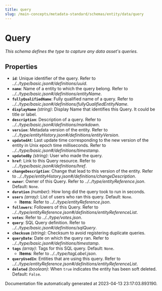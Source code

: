 ```yaml
---
title: query
slug: /main-concepts/metadata-standard/schemas/entity/data/query
---
```


# Query

*This schema defines the type to capture any data asset's queries.*

## Properties

- **`id`**: Unique identifier of the query. Refer to *../../type/basic.json#/definitions/uuid*.
- **`name`**: Name of a entity to which the query belong. Refer to *../../type/basic.json#/definitions/entityName*.
- **`fullyQualifiedName`**: Fully qualified name of a query. Refer to *../../type/basic.json#/definitions/fullyQualifiedEntityName*.
- **`displayName`** *(string)*: Display Name that identifies this Query. It could be title or label.
- **`description`**: Description of a query. Refer to *../../type/basic.json#/definitions/markdown*.
- **`version`**: Metadata version of the entity. Refer to *../../type/entityHistory.json#/definitions/entityVersion*.
- **`updatedAt`**: Last update time corresponding to the new version of the entity in Unix epoch time milliseconds. Refer to *../../type/basic.json#/definitions/timestamp*.
- **`updatedBy`** *(string)*: User who made the query.
- **`href`**: Link to this Query resource. Refer to *../../type/basic.json#/definitions/href*.
- **`changeDescription`**: Change that lead to this version of the entity. Refer to *../../type/entityHistory.json#/definitions/changeDescription*.
- **`owner`**: Owner of this Query. Refer to *../../type/entityReference.json*. Default: `None`.
- **`duration`** *(number)*: How long did the query took to run in seconds.
- **`users`** *(array)*: List of users who ran this query. Default: `None`.
  - **Items**: Refer to *../../type/entityReference.json*.
- **`followers`**: Followers of this Query. Refer to *../../type/entityReference.json#/definitions/entityReferenceList*.
- **`votes`**: Refer to *../../type/votes.json*.
- **`query`**: SQL Query definition. Refer to *../../type/basic.json#/definitions/sqlQuery*.
- **`checksum`** *(string)*: Checksum to avoid registering duplicate queries.
- **`queryDate`**: Date on which the query ran. Refer to *../../type/basic.json#/definitions/timestamp*.
- **`tags`** *(array)*: Tags for this SQL query. Default: `None`.
  - **Items**: Refer to *../../type/tagLabel.json*.
- **`queryUsedIn`**: Entities that are using this query. Refer to *../../type/entityReference.json#/definitions/entityReferenceList*.
- **`deleted`** *(boolean)*: When `true` indicates the entity has been soft deleted. Default: `False`.


Documentation file automatically generated at 2023-04-13 23:17:03.893190.
